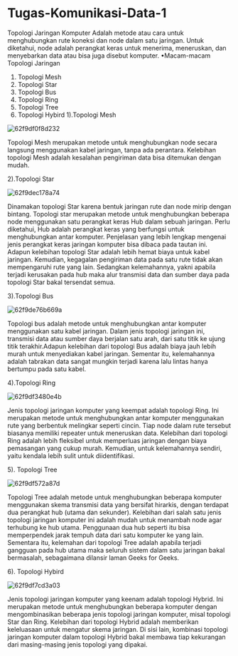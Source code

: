 # Tugas-Komunikasi-Data-1
Topologi Jaringan Komputer 
Adalah metode atau cara untuk menghubungkan rute koneksi dan node dalam satu jaringan. Untuk diketahui, node adalah perangkat keras untuk menerima, meneruskan, dan menyebarkan data atau bisa juga disebut komputer.
•Macam-macam Topologi Jaringan
1.	Topologi Mesh
2.	Topologi Star
3.	Topologi Bus
4.	Topologi Ring
5.	Topologi Tree
6.	Topologi Hybird
1).Topologi Mesh

![62f9df0f8d232](https://github.com/user-attachments/assets/1cf40a3f-2859-4663-9f99-773a3440663e)




Topologi Mesh merupakan metode untuk menghubungkan node secara langsung menggunakan kabel jaringan, tanpa ada perantara. Kelebihan topologi Mesh adalah kesalahan pengiriman data bisa ditemukan dengan mudah.








2).Topologi Star

![62f9dec178a74](https://github.com/user-attachments/assets/c85ef535-fea8-4916-8183-9d92ea2340e0)






Dinamakan topologi Star karena bentuk jaringan rute dan node mirip dengan bintang. Topologi star merupakan metode untuk menghubungkan beberapa node menggunakan satu perangkat keras Hub dalam sebuah jaringan. Perlu diketahui, Hub adalah perangkat keras yang berfungsi untuk menghubungkan antar komputer. Penjelasan yang lebih lengkap mengenai jenis perangkat keras jaringan komputer bisa dibaca pada tautan ini. Adapun kelebihan topologi Star adalah lebih hemat biaya untuk kabel jaringan. Kemudian, kegagalan pengiriman data pada satu rute tidak akan mempengaruhi rute yang lain. Sedangkan kelemahannya, yakni apabila terjadi kerusakan pada hub maka alur transmisi data dan sumber daya pada topologi Star bakal tersendat semua.

3).Topologi Bus

![62f9de76b669a](https://github.com/user-attachments/assets/9a98ff12-5fb4-444b-bc3d-e783d3c2cf64)



 


Topologi bus adalah metode untuk menghubungkan antar komputer menggunakan satu kabel jaringan. Dalam jenis topologi jaringan ini, transmisi data atau sumber daya berjalan satu arah, dari satu titik ke ujung titik terakhir.Adapun kelebihan dari topologi Bus adalah biaya jauh lebih murah untuk menyediakan kabel jaringan. Sementar itu, kelemahannya adalah tabrakan data sangat mungkin terjadi karena lalu lintas hanya bertumpu pada satu kabel.

4).Topologi  Ring 

![62f9df3480e4b](https://github.com/user-attachments/assets/adcaf8ea-eb26-4464-a6b4-94fdb1ce5c84)






Jenis topologi jaringan komputer yang keempat adalah topologi Ring. Ini merupakan metode untuk menghubungkan antar komputer menggunakan rute yang berbentuk melingkar seperti cincin. Tiap node dalam rute tersebut biasanya memiliki repeater untuk meneruskan data. Kelebihan dari topologi Ring adalah lebih fleksibel untuk memperluas jaringan dengan biaya pemasangan yang cukup murah. Kemudian, untuk kelemahannya sendiri, yaitu kendala lebih sulit untuk diidentifikasi.

5). Topologi Tree

![62f9df572a87d](https://github.com/user-attachments/assets/03d59908-8f75-4fb8-a0a4-51c541c4bbc8)







Topologi Tree adalah metode untuk menghubungkan beberapa komputer menggunakan skema transmisi data yang bersifat hirarkis, dengan terdapat dua perangkat hub (utama dan sekunder). Kelebihan dari salah satu jenis topologi jaringan komputer ini adalah mudah untuk menambah node agar terhubung ke hub utama. Penggunaan dua hub seperti itu bisa memperpendek jarak tempuh data dari satu komputer ke yang lain. Sementara itu, kelemahan dari topologi Tree adalah apabila terjadi gangguan pada hub utama maka seluruh sistem dalam satu jaringan bakal bermasalah, sebagaimana dilansir laman Geeks for Geeks.


6). Topologi Hybird

![62f9df7cd3a03](https://github.com/user-attachments/assets/7cd3111c-0602-4f6e-a680-8568ce761ef5)






Jenis topologi jaringan komputer yang keenam adalah topologi Hybrid. Ini merupakan metode untuk menghubungkan beberapa komputer dengan mengombinasikan beberapa jenis topologi jaringan komputer, misal topologi Star dan Ring. Kelebihan dari topologi Hybrid adalah memberikan keleluasaan untuk mengatur skema jaringan. Di sisi lain, kombinasi topologi jaringan komputer dalam topologi Hybrid bakal membawa tiap kekurangan dari masing-masing jenis topologi yang dipakai.
